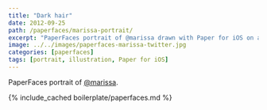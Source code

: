 ```yaml
---
title: "Dark hair"
date: 2012-09-25
path: /paperfaces/marissa-portrait/
excerpt: "PaperFaces portrait of @marissa drawn with Paper for iOS on an iPad."
image: ../../images/paperfaces-marissa-twitter.jpg
categories: [paperfaces]
tags: [portrait, illustration, Paper for iOS]
---
```


PaperFaces portrait of [@marissa](https://twitter.com/marissa).

{% include_cached boilerplate/paperfaces.md %}
